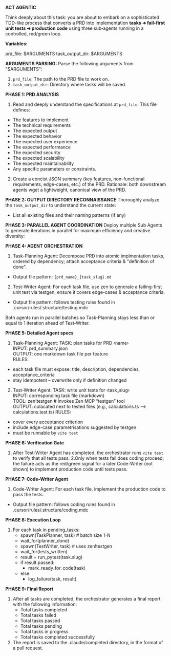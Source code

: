 **ACT AGENTIC**

Think deeply about this task: you are about to embark on a sophisticated TDD-like process that converts a PRD into implementation **tasks ➜ fail‑first unit tests ➜ production code** using three sub‑agents running in a controlled, red/green loop.

**Variables:**

prd_file: $ARGUMENTS
task_output_dir: $ARGUMENTS

**ARGUMENTS PARSING:**
Parse the following arguments from "$ARGUMENTS":
1. `prd_file`: The path to the PRD file to work on.
2. `task_output_dir`: Directory where tasks will be saved.

**PHASE 1: PRD ANALYSIS**
1. Read and deeply understand the specifications at `prd_file`. This file defines:
- The features to implement
- The technical requirements
- The expected output
- The expected behavior
- The expected user experience
- The expected performance
- The expected security
- The expected scalability
- The expected maintainability
- Any specific parameters or constraints.
2. Create a concist JSON summary (key features, non-functional requirements, edge-cases, etc.) of the PRD. Rationale: both downstream agents wget a lightweight, canonical view of the PRD. 


**PHASE 2: OUTPUT DIRECTORY RECONNAISSANCE** 
Thoroughly analyze the `task_output_dir` to understand the current state:
- List all existing files and their naming patterns (if any) 

**PHASE 3: PARALLEL AGENT COORDINATION**
Deploy multiple Sub Agents to generate iterations in parallel for maximum efficiency and creative diversity:

**PHASE 4: AGENT ORCHESTRATION**
 1. Task-Planning Agent: Decompose PRD into atomic implmentation tasks, ordered by dependency; attach acceptance criteria & "definition of done".
 - Output file pattern: `{prd_name}_{task_slug}.md`
 2. Test-Writer Agent: For each task file, use zen to generate a failing-first unit test via testgen; ensure it covers edge-cases & acceptance criteria.
 - Output file pattern: follows testing rules found in .cursor/rules/.structure/testing.mdc

 Both agents run in parallel batches so Task-Planning stays less than or equal to 1 iteration ahead of Test-Writer.

**PHASE 5: Detailed Agent specs**
1. Task-Planning Agent:
TASK: plan tasks for PRD ‹name›  
INPUT: prd_summary.json  
OUTPUT: one markdown task file per feature  
RULES:  
  - each task file must expose:
      title, description, dependencies, acceptance_criteria  
  - stay idempotent – overwrite only if definition changed  
2. Test-Writer Agent:
TASK: write unit tests for ‹task_slug›  
INPUT: corresponding task file (markdown)  
TOOL: zen!testgen   # invokes Zen MCP “testgen” tool  
OUTPUT: colacated next to tested files (e.g., calculations.ts --> calculations.test.ts)
RULES:  
  - cover every acceptance criterion  
  - include edge-case parametrisations suggested by testgen  
  - must be runnable by `vite test`

**PHASE 6: Verification Gate**
1. After Test-Writer Agent has completed, the orchestrator runs `vite test` to verify that all tests pass.
2.Only when tests fail does coding proceed; the failure acts as the red/green signal for a later Code-Writer (not shown) to implement production code until tests pass.

**PHASE 7: Code-Writer Agent**
1. Code-Writer Agent: For each task file, implement the production code to pass the tests.
 - Output file pattern: follows coding rules found in .cursor/rules/.structure/coding.mdc

**PHASE 8: Execution Loop**
1. For each task in pending_tasks:
    - spawn(TaskPlanner, task)          # batch size 1-N
    - wait_for(planner_done)
    - spawn(TestWriter, task)           # uses zen!testgen
    - wait_for(tests_written)
    - result = run_pytest(task.slug)
    - if result.passed:
        - mark_ready_for_code(task)
    - else:
        - log_failure(task, result)

**PHASE 9: Final Report**
1. After all tasks are completed, the orchestrator generates a final report with the following information:
   - Total tasks completed
   - Total tasks failed
   - Total tasks passed
   - Total tasks pending
   - Total tasks in progress
   - Total tasks completed successfully
2. The report is saved to the .claude/completed directory, in the format of a pull request.